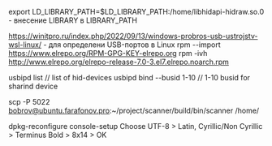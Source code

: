 
export LD_LIBRARY_PATH=$LD_LIBRARY_PATH:/home/libhidapi-hidraw.so.0 - внесение LIBRARY в LIBRARY_PATH

https://winitpro.ru/index.php/2022/09/13/windows-probros-usb-ustrojstv-wsl-linux/ - для определени USB-портов в Linux
rpm --import https://www.elrepo.org/RPM-GPG-KEY-elrepo.org
rpm -ivh http://www.elrepo.org/elrepo-release-7.0-3.el7.elrepo.noarch.rpm


usbipd list // list of hid-devices
usbipd bind --busid 1-10   // 1-10 busid for sharind device

scp -P 5022 bobrov@ubuntu.farafonov.pro:~/project/scanner/build/bin/scanner /home/

dpkg-reconfigure console-setup
Choose UTF-8 > Latin, Cyrillic/Non Cyrillic > Terminus Bold > 8x14 > OK